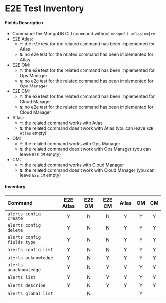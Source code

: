 # E2E Test Inventory

#### Fields Description

- Command: the MongoDB CLI command without `mongocli atlas|om|cm` 
- E2E Atlas:    
    -  `Y`: the e2e test for the related command has been implemented for Atlas
    -  `N`: no e2e test for the related command has been implemented for Atlas
- E2E OM:    
    -  `Y`: the e2e test for the related command has been implemented for Ops Manager
    -  `N`: no e2e test for the related command has been implemented for Ops Manager
- E2E CM:    
    -  `Y`: the e2e test for the related command has been implemented for Cloud Manager
    -  `N`: no e2e test for the related command has been implemented for Cloud Manager
 - Atlas:    
     -  `Y`: the related command works with Atlas
     -  `N`: the related command does't work with Atlas (you can leave `E2E Atlas` empty)
 - OM:    
     -  `Y`: the related command works with Ops Manager
     -  `N`: the related command does't work with Ops Manager (you can leave `E2E OM` empty)
 - CM:    
     -  `Y`: the related command works with Cloud Manager
     -  `N`: the related command does't work with Cloud Manager (you can leave `E2E CM` empty)


#### Inventory

Command                         | E2E Atlas | E2E OM    | E2E CM    | Atlas     | OM    | CM    |
| :---                          | :---:     | :---:     | :---:     | :---:     | :---: | :---: |
| `alerts config create`        | Y         | N         | N         | Y         | Y     | Y     |
| `alerts config delete`        | Y         | N         | N         | Y         | Y     | Y     |
| `alerts config fields type`   | Y         | N         | N         | Y         | Y     | Y     |
| `alerts config list`          | Y         | N         | N         | Y         | Y     | Y     |
| `alerts acknowledge`          | Y         | N         | Y         | Y         | Y     | Y     |
| `alerts unacknowledge`        | Y         | N         | Y         | Y         | Y     | Y     |
| `alerts list`                 | Y         | N         | Y         | Y         | Y     | Y     |
| `alerts describe`             | Y         | N         | Y         | Y         | Y     | Y     |
| `alerts global list`          |           | N         |           |           | Y     |       |

